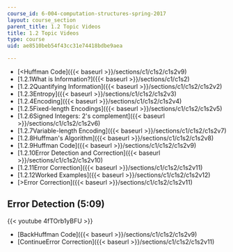 ```yaml
---
course_id: 6-004-computation-structures-spring-2017
layout: course_section
parent_title: 1.2 Topic Videos
title: 1.2 Topic Videos
type: course
uid: ae8510beb54f43cc31e74418bdbe9aea

---
```


*   [<Huffman Code]({{< baseurl >}}/sections/c1/c1s2/c1s2v9)
*   [1.2.1What is Information?]({{< baseurl >}}/sections/c1/c1s2)
*   [1.2.2Quantifying Information]({{< baseurl >}}/sections/c1/c1s2/c1s2v2)
*   [1.2.3Entropy]({{< baseurl >}}/sections/c1/c1s2/c1s2v3)
*   [1.2.4Encoding]({{< baseurl >}}/sections/c1/c1s2/c1s2v4)
*   [1.2.5Fixed-length Encodings]({{< baseurl >}}/sections/c1/c1s2/c1s2v5)
*   [1.2.6Signed Integers: 2's complement]({{< baseurl >}}/sections/c1/c1s2/c1s2v6)
*   [1.2.7Variable-length Encoding]({{< baseurl >}}/sections/c1/c1s2/c1s2v7)
*   [1.2.8Huffman's Algorithm]({{< baseurl >}}/sections/c1/c1s2/c1s2v8)
*   [1.2.9Huffman Code]({{< baseurl >}}/sections/c1/c1s2/c1s2v9)
*   [1.2.10Error Detection and Correction]({{< baseurl >}}/sections/c1/c1s2/c1s2v10)
*   [1.2.11Error Correction]({{< baseurl >}}/sections/c1/c1s2/c1s2v11)
*   [1.2.12Worked Examples]({{< baseurl >}}/sections/c1/c1s2/c1s2v12)
*   [\>Error Correction]({{< baseurl >}}/sections/c1/c1s2/c1s2v11)

Error Detection (5:09)
----------------------

{{< youtube 4fTOrb1yBFU >}}

*   [BackHuffman Code]({{< baseurl >}}/sections/c1/c1s2/c1s2v9)
*   [ContinueError Correction]({{< baseurl >}}/sections/c1/c1s2/c1s2v11)